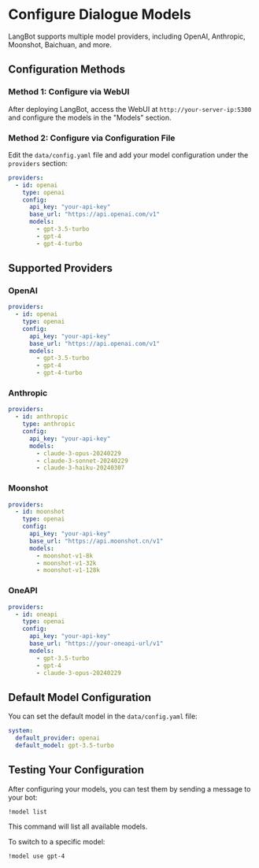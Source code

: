 # Configure Dialogue Models

LangBot supports multiple model providers, including OpenAI, Anthropic, Moonshot, Baichuan, and more.

## Configuration Methods

### Method 1: Configure via WebUI

After deploying LangBot, access the WebUI at `http://your-server-ip:5300` and configure the models in the "Models" section.

### Method 2: Configure via Configuration File

Edit the `data/config.yaml` file and add your model configuration under the `providers` section:

```yaml
providers:
  - id: openai
    type: openai
    config:
      api_key: "your-api-key"
      base_url: "https://api.openai.com/v1"
      models:
        - gpt-3.5-turbo
        - gpt-4
        - gpt-4-turbo
```

## Supported Providers

### OpenAI

```yaml
providers:
  - id: openai
    type: openai
    config:
      api_key: "your-api-key"
      base_url: "https://api.openai.com/v1"
      models:
        - gpt-3.5-turbo
        - gpt-4
        - gpt-4-turbo
```

### Anthropic

```yaml
providers:
  - id: anthropic
    type: anthropic
    config:
      api_key: "your-api-key"
      models:
        - claude-3-opus-20240229
        - claude-3-sonnet-20240229
        - claude-3-haiku-20240307
```

### Moonshot

```yaml
providers:
  - id: moonshot
    type: openai
    config:
      api_key: "your-api-key"
      base_url: "https://api.moonshot.cn/v1"
      models:
        - moonshot-v1-8k
        - moonshot-v1-32k
        - moonshot-v1-128k
```

### OneAPI

```yaml
providers:
  - id: oneapi
    type: openai
    config:
      api_key: "your-api-key"
      base_url: "https://your-oneapi-url/v1"
      models:
        - gpt-3.5-turbo
        - gpt-4
        - claude-3-opus-20240229
```

## Default Model Configuration

You can set the default model in the `data/config.yaml` file:

```yaml
system:
  default_provider: openai
  default_model: gpt-3.5-turbo
```

## Testing Your Configuration

After configuring your models, you can test them by sending a message to your bot:

```
!model list
```

This command will list all available models.

To switch to a specific model:

```
!model use gpt-4
```
